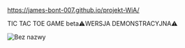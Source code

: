 https://james-bont-007.github.io/projekt-WiA/

TIC TAC TOE GAME beta⚠️WERSJA DEMONSTRACYJNA⚠️

![Bez nazwy](https://github.com/JAMES-BONT-007/projekt-WiA/assets/90573374/b4653453-090e-4e61-b3b8-f92127dcebce)

